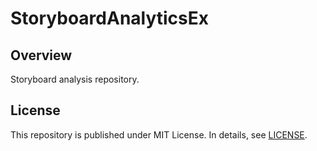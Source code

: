 # StoryboardAnalyticsEx

## Overview

Storyboard analysis repository.

## License

This repository is published under MIT License.
In details, see [LICENSE](LICENSE).
